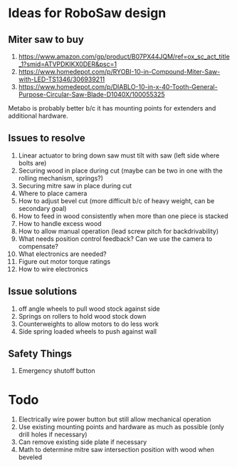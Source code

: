# Ideas for RoboSaw design

## Miter saw to buy
1. https://www.amazon.com/gp/product/B07PX44JQM/ref=ox_sc_act_title_1?smid=ATVPDKIKX0DER&psc=1
1. https://www.homedepot.com/p/RYOBI-10-in-Compound-Miter-Saw-with-LED-TS1346/306939211
1. https://www.homedepot.com/p/DIABLO-10-in-x-40-Tooth-General-Purpose-Circular-Saw-Blade-D1040X/100055325

Metabo is probably better b/c it has mounting points for extenders and additional hardware.

## Issues to resolve
1. Linear actuator to bring down saw must tilt with saw (left side where bolts are)
1. Securing wood in place during cut (maybe can be two in one with the rolling mechanism, springs?)
1. Securing mitre saw in place during cut
1. Where to place camera
1. How to adjust bevel cut (more difficult b/c of heavy weight, can be secondary goal)
1. How to feed in wood consistently when more than one piece is stacked
1. How to handle excess wood
1. How to allow manual operation (lead screw pitch for backdrivability)
1. What needs position control feedback? Can we use the camera to compensate?
1. What electronics are needed?
1. Figure out motor torque ratings
1. How to wire electronics

## Issue solutions
1. off angle wheels to pull wood stock against side
1. Springs on rollers to hold wood stock down
1. Counterweights to allow motors to do less work
1. Side spring loaded wheels to push against wall

## Safety Things
1. Emergency shutoff button

# Todo
1. Electrically wire power button but still allow mechanical operation
1. Use existing mounting points and hardware as much as possible (only drill holes if necessary)
1. Can remove existing side plate if necessary
1. Math to determine mitre saw intersection position with wood when beveled